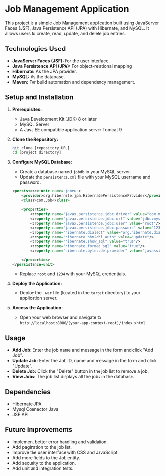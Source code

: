 # Job Management Application

This project is a simple Job Management application built using JavaServer Faces (JSF), Java Persistence API (JPA) with Hibernate, and MySQL. It allows users to create, read, update, and delete job entries.

## Technologies Used

* **JavaServer Faces (JSF):** For the user interface.
* **Java Persistence API (JPA):** For object-relational mapping.
* **Hibernate:** As the JPA provider.
* **MySQL:** As the database.
* **Maven:** For build automation and dependency management.

## Setup and Installation

1.  **Prerequisites:**
    * Java Development Kit (JDK) 8 or later
    * MySQL Server
    * A Java EE compatible application server  Tomcat 9

2.  **Clone the Repository:**

    ```bash
    git clone [repository URL]
    cd [project directory]
    ```

3.  **Configure MySQL Database:**
    * Create a database named `jobdb` in your MySQL server.
    * Update the `persistence.xml` file with your MySQL username and password.

    ```xml
    <persistence-unit name="jobPU">
        <provider>org.hibernate.jpa.HibernatePersistenceProvider</provider>
        <class>com.Job</class>

        <properties>
            <property name="javax.persistence.jdbc.driver" value="com.mysql.cj.jdbc.Driver"/>
            <property name="javax.persistence.jdbc.url" value="jdbc:mysql://localhost:3306/jobdb"/>
            <property name="javax.persistence.jdbc.user" value="root"/>
            <property name="javax.persistence.jdbc.password" value="1234"/>
            <property name="hibernate.dialect" value="org.hibernate.dialect.MySQL8Dialect"/>
            <property name="hibernate.hbm2ddl.auto" value="update"/>
            <property name="hibernate.show_sql" value="true"/>
            <property name="hibernate.format_sql" value="true"/>
            <property name="hibernate.bytecode.provider" value="javassist"/>

        </properties>
    </persistence-unit>
    ```

    * Replace `root` and `1234` with your MySQL credentials.


4.  **Deploy the Application:**
    * Deploy the `.war` file (located in the `target` directory) to your application server.

5.  **Access the Application:**
    * Open your web browser and navigate to `http://localhost:8080/[your-app-context-root]/index.xhtml`.

## Usage

* **Add Job:** Enter the job name and message in the form and click "Add Job".
* **Update Job:** Enter the Job ID, name and message in the form and click "Update".
* **Delete Job:** Click the "Delete" button in the job list to remove a job.
* **View Jobs:** The job list displays all the jobs in the database.

## Dependencies

* Hibernate JPA
* Mysql Connector Java
* JSF API

## Future Improvements

* Implement better error handling and validation.
* Add pagination to the job list.
* Improve the user interface with CSS and JavaScript.
* Add more fields to the Job entity.
* Add security to the application.
* Add unit and integration tests.
